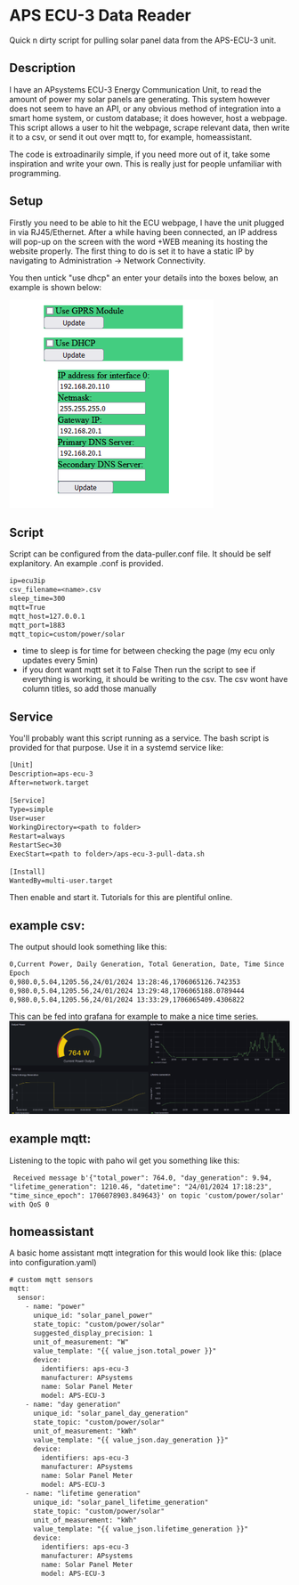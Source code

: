 # APS ECU-3 Data Reader

Quick n dirty script for pulling solar panel data from the APS-ECU-3 unit.

## Description 

I have an APsystems ECU-3 Energy Communication Unit, to read the amount of power my solar panels are generating. This system however does not seem to have an API, or any obvious
method of integration into a smart home system, or custom database; it does however, host a webpage. This script allows a user to hit the webpage, scrape relevant data, then write it to a csv, or send it out over mqtt to, for example, homeassistant. 

The code is extroadinarily simple, if you need more out of it, take some inspiration and write your own. This is really just for people unfamiliar with programming. 

## Setup

Firstly you need to be able to hit the ECU webpage, I have the unit plugged in via RJ45/Ethernet. After a while having been connected, an IP address will pop-up on the screen with the word +WEB meaning its hosting the website properly. The first thing to do is set it to have a static IP by navigating to Administration -> Network Connectivity.

You then untick "use dhcp" an enter your details into the boxes below, an example is shown below:

![Network Connectivity Admin Page](image.png)

## Script

Script can be configured from the data-puller.conf file. It should be self explanitory. An example .conf is provided. 

```
ip=ecu3ip
csv_filename=<name>.csv
sleep_time=300 
mqtt=True
mqtt_host=127.0.0.1
mqtt_port=1883
mqtt_topic=custom/power/solar
```
- time to sleep is for time for between checking the page (my ecu only updates every 5min)
- if you dont want mqtt set it to False
Then run the script to see if everything is working, it should be writing to the csv. The csv wont have column titles, so add those manually

## Service

You'll probably want this script running as a service. The bash script is provided for that purpose. Use it in a systemd service like:

```
[Unit]
Description=aps-ecu-3
After=network.target

[Service]
Type=simple
User=user
WorkingDirectory=<path to folder>
Restart=always
RestartSec=30
ExecStart=<path to folder>/aps-ecu-3-pull-data.sh

[Install]
WantedBy=multi-user.target
```

Then enable and start it. Tutorials for this are plentiful online. 


## example csv:

The output should look something like this:
```
0,Current Power, Daily Generation, Total Generation, Date, Time Since Epoch
0,980.0,5.04,1205.56,24/01/2024 13:28:46,1706065126.742353
0,980.0,5.04,1205.56,24/01/2024 13:29:48,1706065188.0789444
0,980.0,5.04,1205.56,24/01/2024 13:33:29,1706065409.4306822
```
This can be fed into grafana for example to make a nice time series.
![grafana example](image-1.png)

## example mqtt:

Listening to the topic with paho wil get you something like this:

```
 Received message b'{"total_power": 764.0, "day_generation": 9.94, "lifetime_generation": 1210.46, "datetime": "24/01/2024 17:18:23", "time_since_epoch": 1706078903.849643}' on topic 'custom/power/solar' with QoS 0
```

## homeassistant 

A basic home assistant mqtt integration for this would look like this:
(place into configuration.yaml)
```
# custom mqtt sensors
mqtt:
  sensor:
    - name: "power"
      unique_id: "solar_panel_power"
      state_topic: "custom/power/solar"
      suggested_display_precision: 1
      unit_of_measurement: "W"
      value_template: "{{ value_json.total_power }}"
      device:
        identifiers: aps-ecu-3
        manufacturer: APsystems
        name: Solar Panel Meter
        model: APS-ECU-3
    - name: "day generation"
      unique_id: "solar_panel_day_generation"
      state_topic: "custom/power/solar"
      unit_of_measurement: "kWh"
      value_template: "{{ value_json.day_generation }}"
      device:
        identifiers: aps-ecu-3
        manufacturer: APsystems
        name: Solar Panel Meter
        model: APS-ECU-3
    - name: "lifetime generation"
      unique_id: "solar_panel_lifetime_generation"
      state_topic: "custom/power/solar"
      unit_of_measurement: "kWh"
      value_template: "{{ value_json.lifetime_generation }}"
      device:
        identifiers: aps-ecu-3
        manufacturer: APsystems
        name: Solar Panel Meter
        model: APS-ECU-3
```
